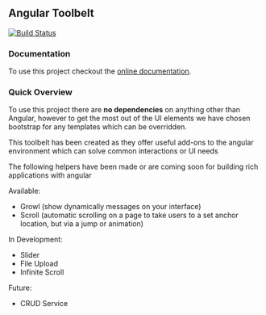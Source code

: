 ## Angular Toolbelt
[![Build Status](https://travis-ci.org/sysen-limited/angular-toolbelt.svg?branch=master)](https://travis-ci.org/sysen-limited/angular-toolbelt)

### Documentation

To use this project checkout the [online documentation](http://toolbelt.sysen.co.uk).

### Quick Overview

To use this project there are **no dependencies** on anything other than Angular, however to get the most out of the UI elements we have chosen bootstrap for any templates which can be overridden.

This toolbelt has been created as they offer useful add-ons to the angular environment which can solve common interactions or UI needs

The following helpers have been made or are coming soon for building rich applications with angular

Available:
- Growl (show dynamically messages on your interface)
- Scroll (automatic scrolling on a page to take users to a set anchor location, but via a jump or animation)

In Development:
- Slider
- File Upload
- Infinite Scroll

Future:
- CRUD Service